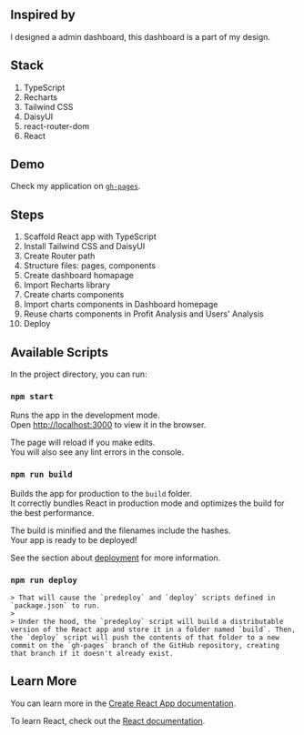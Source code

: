 ## Inspired by

I designed a admin dashboard, this dashboard is a part of my design.

## Stack

1. TypeScript
2. Recharts
3. Tailwind CSS
4. DaisyUI
5. react-router-dom
6. React

## Demo

Check my application on [`gh-pages`](https://zhangjialihappy.github.io/dashboard/).

## Steps

1. Scaffold React app with TypeScript
2. Install Tailwind CSS and DaisyUI
3. Create Router path
4. Structure files: pages, components
5. Create dashboard homapage
6. Import Recharts library
7. Create charts components
8. Import charts components in Dashboard homepage
9. Reuse charts components in Profit Analysis and Users' Analysis
10. Deploy

## Available Scripts

In the project directory, you can run:

### `npm start`

Runs the app in the development mode.\
Open [http://localhost:3000](http://localhost:3000) to view it in the browser.

The page will reload if you make edits.\
You will also see any lint errors in the console.

### `npm run build`

Builds the app for production to the `build` folder.\
It correctly bundles React in production mode and optimizes the build for the best performance.

The build is minified and the filenames include the hashes.\
Your app is ready to be deployed!

See the section about [deployment](https://facebook.github.io/create-react-app/docs/deployment) for more information.

### `npm run deploy`

    > That will cause the `predeploy` and `deploy` scripts defined in `package.json` to run.
    >
    > Under the hood, the `predeploy` script will build a distributable version of the React app and store it in a folder named `build`. Then, the `deploy` script will push the contents of that folder to a new commit on the `gh-pages` branch of the GitHub repository, creating that branch if it doesn't already exist.

## Learn More

You can learn more in the [Create React App documentation](https://facebook.github.io/create-react-app/docs/getting-started).

To learn React, check out the [React documentation](https://reactjs.org/).
